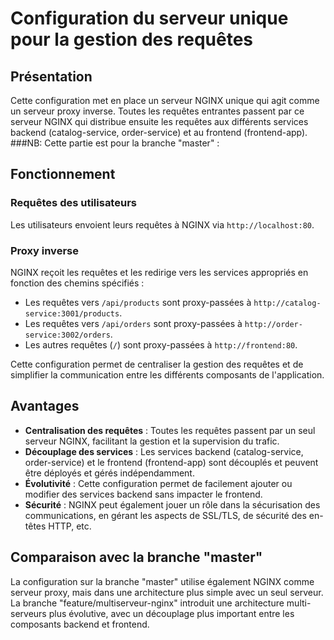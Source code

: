 # Configuration du serveur unique pour la gestion des requêtes

## Présentation

Cette configuration met en place un serveur NGINX unique qui agit comme un serveur proxy inverse. Toutes les requêtes entrantes passent par ce serveur NGINX qui distribue ensuite les requêtes aux différents services backend (catalog-service, order-service) et au frontend (frontend-app).
###NB: Cette partie est pour la branche "master" :
## Fonctionnement

### Requêtes des utilisateurs
Les utilisateurs envoient leurs requêtes à NGINX via `http://localhost:80`.

### Proxy inverse
NGINX reçoit les requêtes et les redirige vers les services appropriés en fonction des chemins spécifiés :

- Les requêtes vers `/api/products` sont proxy-passées à `http://catalog-service:3001/products`.
- Les requêtes vers `/api/orders` sont proxy-passées à `http://order-service:3002/orders`.
- Les autres requêtes (`/`) sont proxy-passées à `http://frontend:80`.

Cette configuration permet de centraliser la gestion des requêtes et de simplifier la communication entre les différents composants de l'application.

## Avantages

- **Centralisation des requêtes** : Toutes les requêtes passent par un seul serveur NGINX, facilitant la gestion et la supervision du trafic.
- **Découplage des services** : Les services backend (catalog-service, order-service) et le frontend (frontend-app) sont découplés et peuvent être déployés et gérés indépendamment.
- **Évolutivité** : Cette configuration permet de facilement ajouter ou modifier des services backend sans impacter le frontend.
- **Sécurité** : NGINX peut également jouer un rôle dans la sécurisation des communications, en gérant les aspects de SSL/TLS, de sécurité des en-têtes HTTP, etc.

## Comparaison avec la branche "master"
La configuration sur la branche "master" utilise également NGINX comme serveur proxy, mais dans une architecture plus simple avec un seul serveur.
La branche "feature/multiserveur-nginx" introduit une architecture multi-serveurs plus évolutive, avec un découplage plus important entre les composants backend et frontend.


